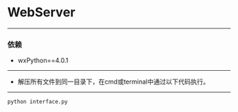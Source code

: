 # WebServer

---

### 依赖
* wxPython==4.0.1

---

* 解压所有文件到同一目录下，在cmd或terminal中通过以下代码执行。

---

```
python interface.py
```